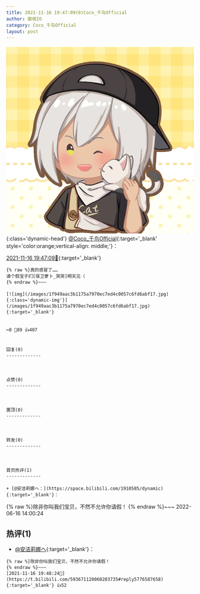 ```yaml
---
title: 2021-11-16 19:47:09(0)Coco_千鸟Official
author: 御坂IO
category: Coco_千鸟Official
layout: post
---
```


![img](/images/85e485bc0dbd0cde4d15f24d7cffe9704618ad10.jpg){:class='dynamic-head'}
[@Coco_千鸟Official](https://space.bilibili.com/1891728206/dynamic){:target='_blank' style='color:orange;vertical-align: middle;'}：

[2021-11-16 19:47:09🔗](https://t.bilibili.com/593671120060203735){:target='_blank'}

~~~
{% raw %}真的感冒了……
请个假宝子们[保卫萝卜_哭哭]明天见（
{% endraw %}~~~

[![img](/images/1f949aac3b1175a7970ec7ed4c0057c6fd6abf17.jpg){:class='dynamic-img'}](/images/1f949aac3b1175a7970ec7ed4c0057c6fd6abf17.jpg){:target='_blank'}


↪️0 💬89 👍407


回复(0)
-------------



点赞(0)
-------------



置顶(0)
-------------



转发(0)
-------------



首页热评(1)
-------------

+ [@安洁莉娜ヘ：](https://space.bilibili.com/1910585/dynamic){:target='_blank'}：
~~~
{% raw %}除非你叫我们宝贝，不然不允许你请假！
{% endraw %}~~~
2022-06-16 14:00:24


热评(1)
-------------

+ [@安洁莉娜ヘ](https://space.bilibili.com/1910585/dynamic){:target='_blank'}：
~~~
{% raw %}除非你叫我们宝贝，不然不允许你请假！
{% endraw %}~~~
[2021-11-16 19:48:24🔗](https://t.bilibili.com/593671120060203735#reply5776587658){:target='_blank'} 👍52


